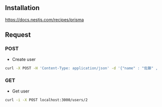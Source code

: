 ## Installation
https://docs.nestjs.com/recipes/prisma

## Request
### POST
- Create user
```bash
curl -X POST -H 'Content-Type: application/json' -d '{"name" : "佐藤" , "email" : "sato@example.com"}' localhost:3000/users
```

### GET
- Get user
```bash
curl -i -X POST localhost:3000/users/2
```
